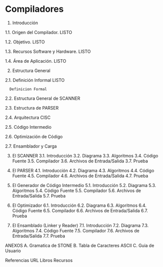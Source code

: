 # Compiladores

1.	Introducción

1.1.	Origen del Compilador. LISTO

1.2.	Objetivo. LISTO

1.3.	Recursos Software y Hardware. LISTO

1.4.	Área de Aplicación. LISTO


2.	Estructura General

2.1.	Definición Informal LISTO

      Definicion Formal 
      
2.2.	Estructura General de SCANNER

2.3.	Estructura de PARSER

2.4.	Arquitectura CISC

2.5.	Código Intermedio

2.6.	Optimización de Código

2.7.	Ensamblador y Carga



3.	El SCANNER
3.1.	Introducción
3.2.	Diagrama
3.3.	Algoritmos
3.4.	Código Fuente
3.5.	Compilador
3.6.	Archivos de Entrada/Salida
3.7.	Prueba





4.	El PARSER
4.1.	Introducción
4.2.	Diagrama
4.3.	Algoritmos
4.4.	Código Fuente
4.5.	Compilador
4.6.	Archivos de Entrada/Salida
4.7.	Prueba

5.	El Generador de Código Intermedio
5.1.	Introducción
5.2.	Diagrama
5.3.	Algoritmos
5.4.	Código Fuente
5.5.	Compilador
5.6.	Archivos de Entrada/Salida
5.7.	Prueba

6.	El Optimizador
6.1.	Introducción
6.2.	Diagrama
6.3.	Algoritmos
6.4.	Código Fuente
6.5.	Compilador
6.6.	Archivos de Entrada/Salida
6.7.	Prueba

7.	El Ensamblado (Linker y Reader)
7.1.	Introducción
7.2.	Diagrama
7.3.	Algoritmos
7.4.	Código Fuente
7.5.	Compilador
7.6.	Archivos de Entrada/Salida
7.7.	Prueba


ANEXOS
A.	Gramatica de STONE
B.	Tabla de Caracteres ASCII
C.	Guia de Usuario

Referencias
URL
Libros
Recursos

